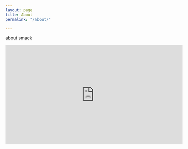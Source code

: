 ```yaml
---
layout: page
title: About
permalink: "/about/"

---
```



about smack

<iframe width="560" height="315" src="https://www.youtube.com/embed/bheqvt6Z8S8" title="YouTube video player" frameborder="0" allow="accelerometer; autoplay; clipboard-write; encrypted-media; gyroscope; picture-in-picture" allowfullscreen></iframe>